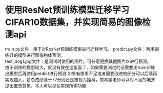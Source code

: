 # 使用ResNet预训练模型迁移学习CIFAR10数据集，并实现简易的图像检测api
train.py文件：用于对ResNet预训练模型进行迁移学习。
predict.py文件：利用训练好的模型进行图像物体预测。<br>
test_dog1.jpg文件：是测试时使用的图片，可任意更换其他图片以进行预测。<br>
由于训练的模型较大，就没有放在这里面了，如果需要测试的话需要用train训练出模型后再使用predict进行预测
如果有哪里不足或者需要改进的部分可以后续再实现加入，若总成绩低于77分则还是被视为挂科，故希望老师可以对不足的地方提出宝贵意见，本人可以尽快实现所需功能
